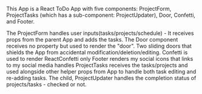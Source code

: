 This App is a React ToDo App with five components: 
ProjectForm, ProjectTasks (which has a sub-component: ProjectUpdater), Door, Confetti, and Footer. 

The ProjectForm handles user inputs(tasks/projects/schedule) - It receives props from the parent App and adds the tasks.
The Door component receives no property but used to render the "door". Two sliding doors that shields the App from accidental modification/deletion/editing.
Confetti is used to render ReactConfetti only
Footer renders my social icons that links to my social media handles
ProjectTasks receives the tasks/projects and used alongside other helper props from App to handle both task editing and re-adding tasks. The child, ProjectUpdater handles the completion status of projects/tasks - checked or not.